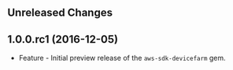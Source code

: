 Unreleased Changes
------------------

1.0.0.rc1 (2016-12-05)
------------------

* Feature - Initial preview release of the `aws-sdk-devicefarm` gem.

